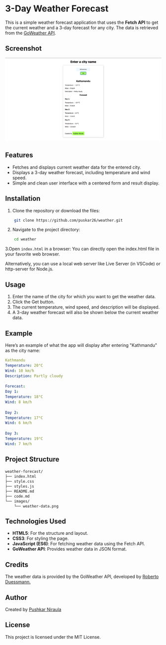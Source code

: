 # 3-Day Weather Forecast

This is a simple weather forecast application that uses the **Fetch API** to get the current weather and a 3-day forecast for any city. The data is retrieved from the [GoWeather API](https://github.com/robertoduessmann/weather-api).

## Screenshot

![App Screenshot](./images/weather-data.png)

## Features

- Fetches and displays current weather data for the entered city.
- Displays a 3-day weather forecast, including temperature and wind speed.
- Simple and clean user interface with a centered form and result display.

## Installation

1. Clone the repository or download the files:

```bash
    git clone https://github.com/puskar26/weather.git
```

2. Navigate to the project directory:

```bash
    cd weather
```

3.Open `index.html` in a browser: You can directly open the index.html file in your favorite web browser.

Alternatively, you can use a local web server like Live Server (in VSCode) or http-server for Node.js.

## Usage

1. Enter the name of the city for which you want to get the weather data.
2. Click the Get button.
3. The current temperature, wind speed, and description will be displayed.
4. A 3-day weather forecast will also be shown below the current weather data.

## Example

Here’s an example of what the app will display after entering "Kathmandu" as the city name:

```yaml
Kathmandu
Temperature: 20°C
Wind: 10 km/h
Description: Partly cloudy

Forecast:
Day 1:
Temperature: 18°C
Wind: 8 km/h

Day 2:
Temperature: 17°C
Wind: 6 km/h

Day 3:
Temperature: 19°C
Wind: 7 km/h

```

## Project Structure

```
weather-forecast/
├── index.html
├── style.css
├── styles.js
├── README.md
├── code.md
└── images/
    └── weather-data.png
```

## Technologies Used

- **HTML5**: For the structure and layout.
- **CSS3**: For styling the page.
- **JavaScript (ES6)**: For fetching weather data using the Fetch API.
- **GoWeather API**: Provides weather data in JSON format.

## Credits

The weather data is provided by the GoWeather API, developed by [Roberto Duessmann.](https://github.com/robertoduessmann)

## Author

Created by [Pushkar Niraula](https://www.pushkarniraula.com)

## License

This project is licensed under the MIT License.
